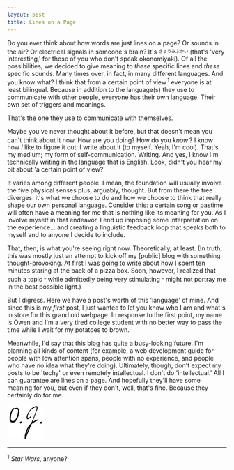 ```yaml
---
layout: post
title: Lines on a Page
---
```


Do you ever think about how words are just lines on a page? Or sounds in the air? Or electrical signals in someone's brain? It's <sup><sub>きょうみぶかい</sub></sup> (that's 'very interesting,' for those of you who don't speak okonomiyaki). Of all the possibilities, we decided to give meaning to <em>these</em> specific lines and <em>these</em> specific sounds. Many times over, in fact, in many different languages. And you know what? I think that from a certain point of view<sup><sub><sup><sub> </sub></sup></sub>1</sup> everyone is at least bilingual. Because in addition to the language(s) they use to communicate with other people, everyone has their own language. Their own set of triggers and meanings.

That's the one they use to communicate with themselves.

Maybe you've never thought about it before, but that doesn't mean you can't think about it now. How are you doing? How do you <em>know</em><sup><sub> </sub></sup>? I know how <em>I</em> like to figure it out: I write about it (to myself. Yeah, I'm cool). That's my medium; my form of self-communication. Writing. And yes, I know I'm technically writing in the language that is English. Look, didn't you hear my bit about 'a certain point of view?'

It varies among different people. I mean, the foundation will usually involve the five physical senses plus, arguably, thought. But from there the tree diverges: it's what we choose to do and how we choose to think that really shape our own personal language. Consider this: a certain song or pastime will often have a meaning for me that is nothing like its meaning for you. As I involve myself in that endeavor, I end up imposing some interpretation on the experience&#46;&#46;&#46; and creating a linguistic feedback loop that speaks both to myself and to anyone I decide to include.

That, then, is what you're seeing right now. Theoretically, at least. (In truth, this was mostly just an attempt to kick off my [public] blog with something thought-provoking. At first I was going to write about how I spent ten minutes staring at the back of a pizza box. Soon, however, I realized that such a topic <sup><sub>&ndash;</sub></sup> while admittedly being very stimulating <sup><sub>&ndash;</sub></sup> might not portray me in the best possible light.)

But I digress. Here we have a post's worth of this 'language' of mine. And since this is my <em>first</em> post, I just wanted to let you know who I am and what's in store for this grand old webpage. In response to the first point, my name is Owen and I'm a very tired college student with no better way to pass the time while I wait for my potatoes to brown.

Meanwhile, I'd say that this blog has quite a busy-looking future. I'm planning all kinds of content (for example, a web development guide for people with low attention spans, people with no experience, and people who have no idea what they're doing). Ultimately, though, don't expect my posts to be 'techy' or even remotely intellectual. I don't do 'intellectual.' All I can guarantee are lines on a page. And hopefully they'll have some meaning for you, but even if they don't, well, that's fine. Because they certainly do for me.

![&nbsp;* this should be a signature *&nbsp;](/images/signature-small.jpg "Not my legal signature")

___
<sup>1</sup> <em>Star Wars</em>, anyone?
